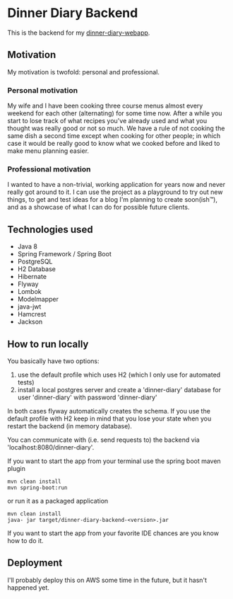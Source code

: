 # Dinner Diary Backend

This is the backend for my [dinner-diary-webapp](https://github.com/Kasperczyk/dinner-diary-webapp).

## Motivation
My motivation is twofold: personal and professional.

### Personal motivation
My wife and I have been cooking three course menus almost every weekend for each other (alternating) for some time now.
After a while you start to lose track of what recipes you've already used and what you thought was really good or not so much.
We have a rule of not cooking the same dish a second time except when cooking for other people; in which case it would
be really good to know what we cooked before and liked to make menu planning easier.

### Professional motivation
I wanted to have a non-trivial, working application for years now and never really got around to it.
I can use the project as a playground to try out new things, to get and test ideas for a blog I'm planning to create soon(ish&trade;),
and as a showcase of what I can do for possible future clients.

## Technologies used
- Java 8
- Spring Framework / Spring Boot
- PostgreSQL
- H2 Database
- Hibernate
- Flyway
- Lombok
- Modelmapper
- java-jwt
- Hamcrest
- Jackson

## How to run locally
You basically have two options:
1. use the default profile which uses H2 (which I only use for automated tests)
2. install a local postgres server and create a 'dinner-diary' database for user 'dinner-diary' with password 'dinner-diary'

In both cases flyway automatically creates the schema.
If you use the default profile with H2 keep in mind that you lose your state when you restart the backend (in memory database).

You can communicate with (i.e. send requests to) the backend via 'localhost:8080/dinner-diary'.

If you want to start the app from your terminal use the spring boot maven plugin

    mvn clean install
    mvn spring-boot:run
    
or run it as a packaged application

    mvn clean install
    java- jar target/dinner-diary-backend-<version>.jar

If you want to start the app from your favorite IDE chances are you know how to do it.

## Deployment
I'll probably deploy this on AWS some time in the future, but it hasn't happened yet.